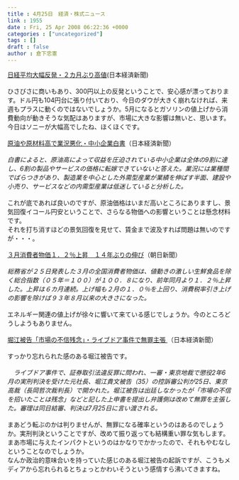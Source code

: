```yaml
---
title : 4月25日　経済・株式ニュース
link : 1955
date : Fri, 25 Apr 2008 06:22:36 +0000
categories : ["uncategorized"]
tags : []
draft : false
author : 倉下忠憲
---
```


<A HREF="http://www.nikkei.co.jp/news/main/20080425NT001Y06925042008.html" TARGET="_blank">日経平均大幅反発・２カ月ぶり高値</A>(日本経済新聞)<BR><BR>ひさびさに商いもあり、300円以上の反発ということで、安心感が漂っております。ドル円も104円台に張り付いており、今日のダウが大きく崩れなければ、来週もプラスに動くのではないでしょうか。5月になるとガソリンの値上げから消費動向が動きそうな気配はありますが、市場に大きな影響は無いと、思います。<BR>今日はソニーが大幅高でしたね、ほくほくです。<BR><BR><A HREF="http://www.nikkei.co.jp/news/keizai/20080425AT3S2402I25042008.html" TARGET="_blank">原油や原材料高で業況悪化・中小企業白書</A>（日本経済新聞）<BR><BR><I>白書によると、原油高によって収益を圧迫されている中小企業は全体の9割に達し、6割の製品やサービスの価格に転嫁できていないと答えた。業況には業種間でばらつきがあり、製造業を中心とした外需型産業が業績を伸ばす半面、建設や小売り、サービスなどの内需型産業は低迷していると分析した。</I><BR><BR>これが底であれば良いのですが、原油価格はいまだ高いところにありますし、景気回復イコール円安ということで、さらなる物価への影響ということは懸念材料です。<BR>それを打ち消すほどの景気回復を見せて、賃金まで波及すれば問題は無いのですが・・・。<BR><BR><A HREF="http://www.asahi.com/business/update/0425/TKY200804250040.html" TARGET="_blank">３月消費者物価１．２％上昇　１４年ぶりの伸び</A>（朝日新聞）<BR><BR><I>総務省が２５日発表した３月の全国消費者物価は、値動きの激しい生鮮食品を除く総合指数（０５年＝１００）が１００．８になり、前年同月より１．２％上昇した。上昇は６カ月連続。上げ幅も２月の１．０％を上回り、消費税率引き上げの影響を除けば９３年８月以来の大きさになった。 </I><BR><BR>エネルギー関連の値上げが徐々に響いて来ている感じでしょうか。今のところどうしようもありません。<BR><BR><A HREF="http://www.nikkei.co.jp/news/main/20080425AT1G2500M25042008.html" TARGET="_blank">堀江被告「市場の不信残念」・ライブドア事件で無罪主張 </A>（日本経済新聞）<BR><BR>すっかり忘れられた感のある堀江被告です。<BR><BR><I>　ライブドア事件で、証券取引法違反罪に問われ、一審・東京地裁で懲役2年6月の実刑判決を受けた元社長、堀江貴文被告（35）の控訴審公判が25日、東京高裁（長岡哲次裁判長）で開かれた。堀江被告は出廷しなかったが「市場の不信を招いたことは残念」などと記した上申書を提出し弁護側は改めて無罪を主張した。審理は同日結審、判決は7月25日に言い渡される。 </I><BR><BR>まあどう転ぶのかは判りませんが、無罪になる確率というのはあるのでしょうか。実刑判決ということですが、改めて振り返っても結構重い罪な気もします。まあ市場に与えたインパクトというのはかなりでかかったので、それもやむなしということなのでしょうか。<BR>なんか政治的意味合いを持っていた感じのある堀江被告の起訴ですが、こうもメディアから忘れられるとちょっとかわいそうという感情すら沸いてきますね。<br><br>
